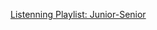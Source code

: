 [Listenning Playlist: Junior-Senior](https://www.youtube.com/watch?list=PL41R2vH_CL433rdyh0cpwWWh9IeoVaKDL)